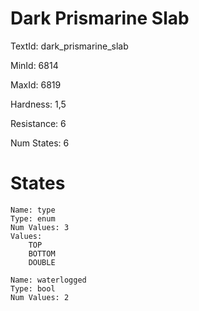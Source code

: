 # Dark Prismarine Slab

TextId: dark_prismarine_slab

MinId: 6814

MaxId: 6819

Hardness: 1,5

Resistance: 6


Num States: 6

# States
```
Name: type
Type: enum
Num Values: 3
Values:
    TOP
    BOTTOM
    DOUBLE

Name: waterlogged
Type: bool
Num Values: 2
```
